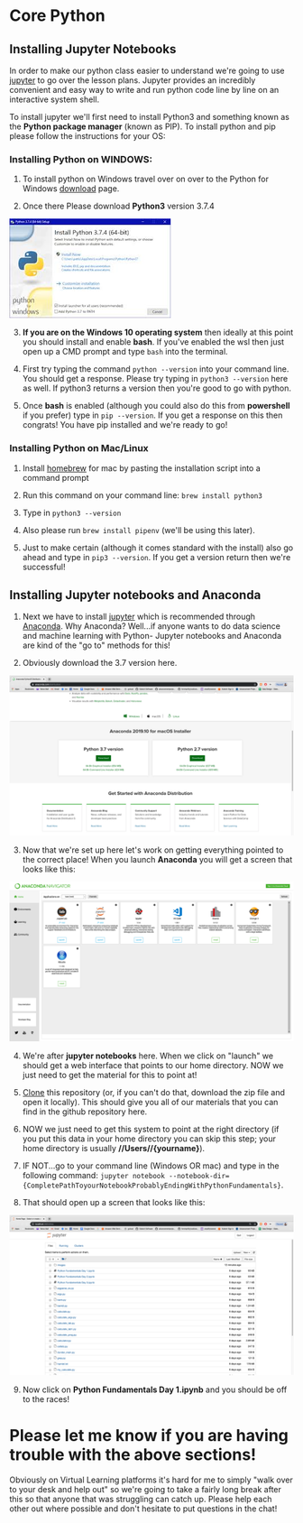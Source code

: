 # Core Python

## Installing Jupyter Notebooks

In order to make our python class easier to understand we're going to use [jupyter](https://jupyter.org/) to go over the lesson plans. Jupyter provides an incredibly convenient and easy way to write and run python code line by line on an interactive system shell. 

To install jupyter we'll first need to install Python3 and something known as the **Python package manager** (known as PIP). To install python and pip please follow the instructions for your OS:

### Installing Python on WINDOWS:

1. To install python on Windows travel over on over to the Python for Windows [download](https://www.python.org/downloads/windows/) page. 

2. Once there Please download **Python3** version 3.7.4

![installpython](./images/installpython.jpeg)

3. **If you are on the Windows 10 operating system** then ideally at this point you should install and enable **bash**. If you've enabled the wsl then just open up a CMD prompt and type `bash` into the terminal.

4. First try typing the command `python --version` into your command line. You should get a response. Please try typing in `python3 --version` here as well. If python3 returns a version then you're good to go with python.

4. Once **bash** is enabled (although you could also do this from **powershell** if you prefer) type in `pip --version`. If you get a response on this then congrats! You have pip installed and we're ready to go!

### Installing Python on Mac/Linux

1. Install [homebrew](https://brew.sh/) for mac by pasting the installation script into a command prompt

2. Run this command on your command line: `brew install python3`

3. Type in `python3 --version`

4. Also please run `brew install pipenv` (we'll be using this later). 

5. Just to make certain (although it comes standard with the install) also go ahead and type in `pip3 --version`. If you get a version return then we're successful!

## Installing Jupyter notebooks and Anaconda

1. Next we have to install [jupyter](https://jupyter.readthedocs.io/en/latest/install.html) which is recommended through [Anaconda](https://www.anaconda.com/distribution/). Why Anaconda? Well...if anyone wants to do data science and machine learning with Python- Jupyter notebooks and Anaconda are kind of the "go to" methods for this!

2. Obviously download the 3.7 version here. 

![anaconda](./images/anaconda.png)

3. Now that we're set up here let's work on getting everything pointed to the correct place! When you launch **Anaconda** you will get a screen that looks like this:

![introscreen](./images/introscreen.png)

4. We're after **jupyter notebooks** here. When we click on "launch" we should get a web interface that points to our home directory. NOW we just need to get the material for this to point at! 

5. [Clone](https://help.github.com/en/github/creating-cloning-and-archiving-repositories/cloning-a-repository) this repository (or, if you can't do that, download the zip file and open it locally). This should give you all of our materials that you can find in the github repository here. 

6. NOW we just need to get this system to point at the right directory (if you put this data in your home directory you can skip this step; your home directory is usually **//Users//{yourname}**). 

7. IF NOT...go to your command line (Windows OR mac) and type in the following command: `jupyter notebook --notebook-dir={CompletePathToyourNotebookProbablyEndingWithPythonFundamentals}`.

8. That should open up a screen that looks like this:

![jupytersuccess](./images/jupytersuccess.png)

9. Now click on **Python Fundamentals Day 1.ipynb** and you should be off to the races!

# Please let me know if you are having trouble with the above sections!

Obviously on Virtual Learning platforms it's hard for me to simply "walk over to your desk and help out" so we're going to take a fairly long break after this so that anyone that was struggling can catch up. Please help each other out where possible and don't hesitate to put questions in the chat! 



